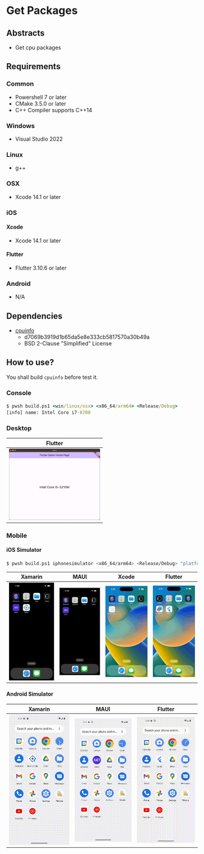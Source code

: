# Get Packages

## Abstracts

* Get cpu packages

## Requirements

### Common

* Powershell 7 or later
* CMake 3.5.0 or later
* C++ Compiler supports C++14

### Windows

* Visual Studio 2022

### Linux

* g++

### OSX

* Xcode 14.1 or later

### iOS

#### Xcode

* Xcode 14.1 or later

#### Flutter

* Flutter 3.10.6 or later

### Android

* N/A

## Dependencies

* [cpuinfo](https://github.com/pytorch/cpuinfo)
  * d7069b3919d1b65da5e8e333cb5817570a30b49a
  * BSD 2-Clause "Simplified" License

## How to use?

You shall build `cpuinfo` before test it.

### Console

````bat
$ pwsh build.ps1 <win/linux/osx> <x86_64/arm64> <Release/Debug>
[info] name: Intel Core i7-8700
````

### Desktop

|Flutter|
|---|
|<img src="./images/flutter-osx.png" width="240" />|

### Mobile

#### iOS Simulator

````sh
$ pwsh build.ps1 iphonesimulator <x86_64/arm64> <Release/Debug> "platform=iOS Simulator,name=iPhone 14 Pro,OS=16.1"
````

|Xamarin|MAUI|Xcode|Flutter|
|---|---|---|---|
|<img src="./images/xamarin-ios.gif" width="240" />|<img src="./images/maui-ios.gif" width="240" />|<img src="./images/xcode-ios.gif" width="240" />|<img src="./images/flutter-ios.gif" width="240" />|

#### Android Simulator

|Xamarin|MAUI|Flutter|
|---|---|---|
|<img src="./images/xamarin-android.gif" width="240" />|<img src="./images/maui-android.gif" width="240" />|<img src="./images/flutter-android.gif" width="240" />|